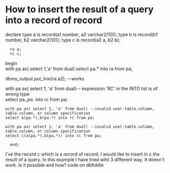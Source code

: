 
# How to insert the result of a query into a record of record

declare
     type a is record(a1 number, a2 varchar2(10));
     type b is record(b1 number, b2 varchar2(10));
     type c is record(a2 a, b2 b);

      ra a;
      rc c; 
 begin  
      with pa as(   select 1,'a'  from dual)   select pa.* into ra from pa;

  dbms_output.put_line(ra.a2); --works

   with pa as( select 1, 'a' from dual)-- expression 'RC' in the INTO list is of wrong type       
    select pa.*,pa.* into rc from pa;

    with pa as( select 1, 'a' from dual) --invalid user.table.column, table.column, or column specification
    select a(pa.*),b(pa.*) into rc from pa;

    with pa as( select 1, 'a' from dual) --invalid user.table.column, table.column, or column specification    
    select c(a(pa.*),b(pa.*)) into rc from pa;
     
      end;

I've the record c which is a record of record. I would like to insert in c the result of a query. In this example I have tried wiht 3 different way. It doesn't work.
Is it possible and how?
code on dbfiddle

        